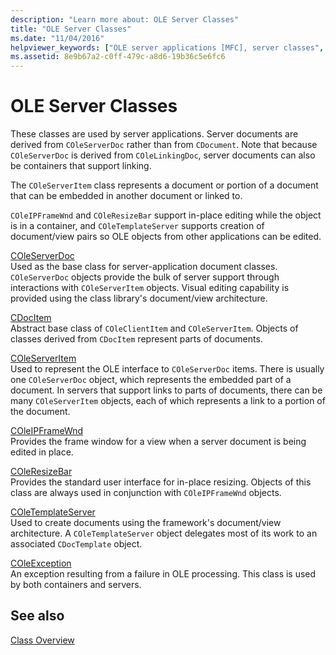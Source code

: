 ```yaml
---
description: "Learn more about: OLE Server Classes"
title: "OLE Server Classes"
ms.date: "11/04/2016"
helpviewer_keywords: ["OLE server applications [MFC], server classes", "OLE server documents", "COM components, classes [MFC]", "component classes [MFC]"]
ms.assetid: 8e9b67a2-c0ff-479c-a8d6-19b36c5e6fc6
---
```

# OLE Server Classes

These classes are used by server applications. Server documents are derived from `COleServerDoc` rather than from `CDocument`. Note that because `COleServerDoc` is derived from `COleLinkingDoc`, server documents can also be containers that support linking.

The `COleServerItem` class represents a document or portion of a document that can be embedded in another document or linked to.

`COleIPFrameWnd` and `COleResizeBar` support in-place editing while the object is in a container, and `COleTemplateServer` supports creation of document/view pairs so OLE objects from other applications can be edited.

[COleServerDoc](reference/coleserverdoc-class.md)<br/>
Used as the base class for server-application document classes. `COleServerDoc` objects provide the bulk of server support through interactions with `COleServerItem` objects. Visual editing capability is provided using the class library's document/view architecture.

[CDocItem](reference/cdocitem-class.md)<br/>
Abstract base class of `COleClientItem` and `COleServerItem`. Objects of classes derived from `CDocItem` represent parts of documents.

[COleServerItem](reference/coleserveritem-class.md)<br/>
Used to represent the OLE interface to `COleServerDoc` items. There is usually one `COleServerDoc` object, which represents the embedded part of a document. In servers that support links to parts of documents, there can be many `COleServerItem` objects, each of which represents a link to a portion of the document.

[COleIPFrameWnd](reference/coleipframewnd-class.md)<br/>
Provides the frame window for a view when a server document is being edited in place.

[COleResizeBar](reference/coleresizebar-class.md)<br/>
Provides the standard user interface for in-place resizing. Objects of this class are always used in conjunction with `COleIPFrameWnd` objects.

[COleTemplateServer](reference/coletemplateserver-class.md)<br/>
Used to create documents using the framework's document/view architecture. A `COleTemplateServer` object delegates most of its work to an associated `CDocTemplate` object.

[COleException](reference/coleexception-class.md)<br/>
An exception resulting from a failure in OLE processing. This class is used by both containers and servers.

## See also

[Class Overview](class-library-overview.md)
